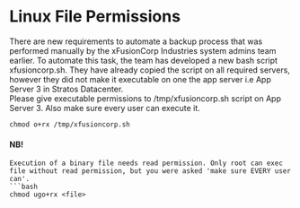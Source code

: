 # Linux File Permissions

There are new requirements to automate a backup process that was performed manually by the xFusionCorp Industries system admins team earlier. To automate this task, the team has developed a new bash script xfusioncorp.sh. They have already copied the script on all required servers, 
however they did not make it executable on one the app server i.e App Server 3 in Stratos Datacenter.  
Please give executable permissions to /tmp/xfusioncorp.sh script on App Server 3. Also make sure every user can execute it.


`chmod o+rx /tmp/xfusioncorp.sh`  


#### NB!
```text
Execution of a binary file needs read permission. Only root can exec file without read permission, but you were asked 'make sure EVERY user can'.  
```bash
chmod ugo+rx <file>
```
```
